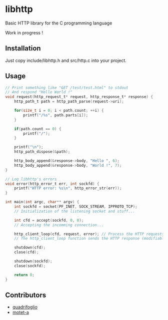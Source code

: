 # libhttp

Basic HTTP library for the C programming language

Work in progress !

## Installation

Just copy include/libhttp.h and src/http.c into your project.

## Usage

```c
// Print something like "GET /test/test.html" to stdout
// And respond "Hello World !"
void request(http_request_t* request, http_response_t* response) {
	http_path_t path = http_path_parse(request->uri);

	for(size_t i = 0; i < path.count; ++i) {
		printf("/%s", path.parts[i]);
	}

	if(path.count == 0) {
		printf("/");
	}

	printf("\n");
	http_path_dispose(&path);

	http_body_append(&response->body, "Hello ", 6);
	http_body_append(&response->body, "World !", 7);
}

// Log libhttp's errors
void error(http_error_t err, int sockfd) {
	printf("HTTP error: %s\n", http_error_str(err));
}

int main(int argc, char** argv) {
	int sockfd = socket(PF_INET, SOCK_STREAM, IPPROTO_TCP);
	// Initialization of the listening socket and stuff...

	int cfd = accept(sockfd, 0, 0);
	// Accepting the incomming connection...

	http_client_loop(cfd, request, error); // Process the HTTP requests from that TCP connection
	// The http_client_loop function sends the HTTP response (modifiable inside the 'request' callback)

	shutdown(cfd);
	close(cfd);

	shutdown(sockfd);
	close(sockfd);

	return 0;
}
```

## Contributors

- [quadrifoglio](https://github.com/quadrifoglio)
- [motet-a](https://github.com/motet-a)
